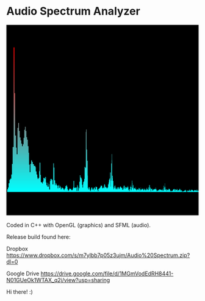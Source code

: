 # Audio Spectrum Analyzer
![spectrum visualizer](spectrum.png)

Coded in C++ with OpenGL (graphics) and SFML (audio).

Release build found here:

Dropbox https://www.dropbox.com/s/m7ylbb7p05z3ujm/Audio%20Spectrum.zip?dl=0

Google Drive https://drive.google.com/file/d/1MGmVodEdRH8441-N01GUeOk1WTAX_q2j/view?usp=sharing

Hi there! :)
